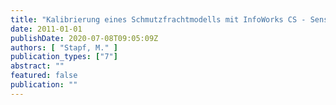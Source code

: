 ```yaml
---
title: "Kalibrierung eines Schmutzfrachtmodells mit InfoWorks CS - Sensitivitätsanalyse und Kalibrierung"
date: 2011-01-01
publishDate: 2020-07-08T09:05:09Z
authors: [ "Stapf, M." ]
publication_types: ["7"]
abstract: ""
featured: false
publication: ""
---
```


